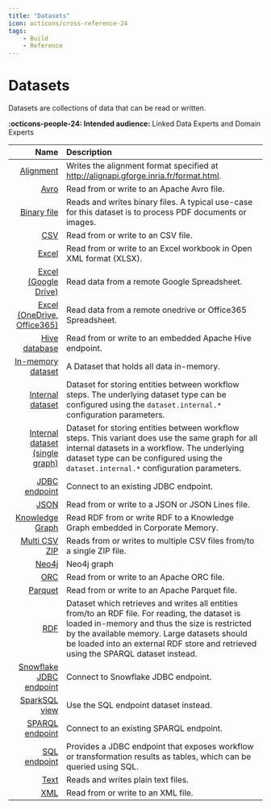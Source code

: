 ```yaml
---
title: "Datasets"
icon: octicons/cross-reference-24
tags:
    - Build
    - Reference
---
```

# Datasets
<!-- This file was generated - DO NOT CHANGE IT MANUALLY -->

Datasets are collections of data that can be read or written.

**:octicons-people-24: Intended audience:** Linked Data Experts and Domain Experts

|                    Name | Description |
|------------------------:| :--------- |
|[Alignment](alignment.md) | Writes the alignment format specified at http://alignapi.gforge.inria.fr/format.html. |
|[Avro](avro.md) | Read from or write to an Apache Avro file. |
|[Binary file](binaryFile.md) | Reads and writes binary files. A typical use-case for this dataset is to process PDF documents or images. |
|[CSV](csv.md) | Read from or write to an CSV file. |
|[Excel](excel.md) | Read from or write to an Excel workbook in Open XML format (XLSX). |
|[Excel (Google Drive)](googlespreadsheet.md) | Read data from a remote Google Spreadsheet. |
|[Excel (OneDrive, Office365)](office365preadsheet.md) | Read data from a remote onedrive or Office365 Spreadsheet. |
|[Hive database](Hive.md) | Read from or write to an embedded Apache Hive endpoint. |
|[In-memory dataset](inMemory.md) | A Dataset that holds all data in-memory. |
|[Internal dataset](internal.md) | Dataset for storing entities between workflow steps. The underlying dataset type can be configured using the `dataset.internal.*` configuration parameters. |
|[Internal dataset (single graph)](LocalInternalDataset.md) | Dataset for storing entities between workflow steps. This variant does use the same graph for all internal datasets in a workflow. The underlying dataset type can be configured using the `dataset.internal.*` configuration parameters. |
|[JDBC endpoint](Jdbc.md) | Connect to an existing JDBC endpoint. |
|[JSON](json.md) | Read from or write to a JSON or JSON Lines file. |
|[Knowledge Graph](eccencaDataPlatform.md) | Read RDF from or write RDF to a Knowledge Graph embedded in Corporate Memory. |
|[Multi CSV ZIP](multiCsv.md) | Reads from or writes to multiple CSV files from/to a single ZIP file. |
|[Neo4j](neo4j.md) | Neo4j graph |
|[ORC](orc.md) | Read from or write to an Apache ORC file. |
|[Parquet](parquet.md) | Read from or write to an Apache Parquet file. |
|[RDF](file.md) | Dataset which retrieves and writes all entities from/to an RDF file. For reading, the dataset is loaded in-memory and thus the size is restricted by the available memory. Large datasets should be loaded into an external RDF store and retrieved using the SPARQL dataset instead. |
|[Snowflake JDBC endpoint](SnowflakeJdbc.md) | Connect to Snowflake JDBC endpoint. |
|[SparkSQL view](sparkView.md) | Use the SQL endpoint dataset instead. |
|[SPARQL endpoint](sparqlEndpoint.md) | Connect to an existing SPARQL endpoint. |
|[SQL endpoint](sqlEndpoint.md) | Provides a JDBC endpoint that exposes workflow or transformation results as tables, which can be queried using SQL. |
|[Text](text.md) | Reads and writes plain text files. |
|[XML](xml.md) | Read from or write to an XML file. |
